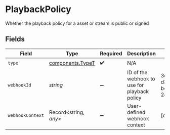 # PlaybackPolicy

Whether the playback policy for a asset or stream is public or signed


## Fields

| Field                                                | Type                                                 | Required                                             | Description                                          | Example                                              |
| ---------------------------------------------------- | ---------------------------------------------------- | ---------------------------------------------------- | ---------------------------------------------------- | ---------------------------------------------------- |
| `type`                                               | [components.TypeT](../../models/components/typet.md) | :heavy_check_mark:                                   | N/A                                                  |                                                      |
| `webhookId`                                          | *string*                                             | :heavy_minus_sign:                                   | ID of the webhook to use for playback policy         | 3e02c844-d364-4d48-b401-24b2773b5d6c                 |
| `webhookContext`                                     | Record<string, *any*>                                | :heavy_minus_sign:                                   | User-defined webhook context                         | [object Object]                                      |